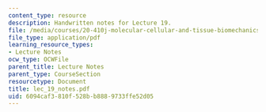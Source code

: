 ```yaml
---
content_type: resource
description: Handwritten notes for Lecture 19.
file: /media/courses/20-410j-molecular-cellular-and-tissue-biomechanics-be-410j-spring-2003/6094caf3810f528bb8889733ffe52d05_lec_19_notes.pdf
file_type: application/pdf
learning_resource_types:
- Lecture Notes
ocw_type: OCWFile
parent_title: Lecture Notes
parent_type: CourseSection
resourcetype: Document
title: lec_19_notes.pdf
uid: 6094caf3-810f-528b-b888-9733ffe52d05
---
```

